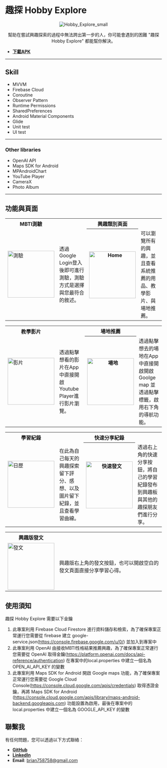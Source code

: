 # 趣探 Hobby Explore
<p align="center">
  <img src="https://github.com/YOUBrian/Hobby-Explore/assets/124262250/f9b05561-bba1-410b-bb4a-1d02ed547496" alt="Hobby_Explore_small"/>
</p>
<p align="center">
幫助在嘗試興趣探索的過程中無法跨出第一步的人，你可能會遇到的困難 "趣探 Hobby Explore" 都能幫你解決。
</p>

-  [**下載APK**](https://reurl.cc/A0XjpY)
---

## Skill
- MVVM
- Firebase Cloud
- Coroutine
- Observer Pattern
- Runtime Permissions
- SharedPreferences
- Android Material Components
- Glide
- Unit test
- UI test
---

### Other libraries
- OpenAI API
- Maps SDK for Android
- MPAndroidChart
- YouTube Player
- CameraX
- Photo Album
---

## 功能與頁面


<table>
<th>MBTI測驗</th>
<th></th>
<th>興趣類別頁面</th>
  <th></th>
  <tr>
    <td>
      <img src="https://github.com/YOUBrian/Hobby-Explore/assets/124262250/7b66f7fc-942a-431d-b0e5-3006f09d0688" alt="測驗" width="150"/>
    </td>
    <td width="400">
      透過Google Login登入後即可進行測驗，測驗方式是選擇與您最符合的敘述。
    </td>
    <th><img src="https://github.com/YOUBrian/Hobby-Explore/assets/124262250/845c2fa3-2385-4c4e-83d0-1c8c96172650" alt="Home" width="150"/></th>
    <td width="400">
      可以瀏覽所有的興趣，並且查看系統推薦的用品、教學影片、與場地推薦。
    </td>
  </tr>
</table>

<table>
<th>教學影片</th>
<th></th>
<th>場地推薦</th>
  <th></th>
  <tr>
    <td>
      <img src="https://github.com/YOUBrian/Hobby-Explore/assets/124262250/d1ff059d-92be-4104-9a1a-cc1034c4deac" alt="影片" width="150"/>
    </td>
    <td width="400">
      透過點擊想看的影片在App中直接開啟Youtube Player進行影片瀏覽。
    </td>
    <th>
      <img src="https://github.com/YOUBrian/Hobby-Explore/assets/124262250/cef0410a-41c5-49c6-8fc3-06dcd2de1ea6" alt="場地" width="150"/>
    </th>
    <td width="400">
      透過點擊想去的場地在App中直接開啟開啟Goolge map 並透過點擊標籤，啟用右下角的導航功能。
    </td>
  </tr>
</table>

<table>
<th>學習紀錄</th>
<th></th>
<th>快速分享紀錄</th>
  <th></th>
  <tr>
    <td>
      <img src="https://github.com/YOUBrian/Hobby-Explore/assets/124262250/80412ef1-5b78-4844-a686-6092484b87ad" alt="日歷" width="150"/>
    </td>
    <td width="400">
      在此為自己每天的興趣探索留下評分、感想、以及圖片留下紀錄，並且查看學習曲線。
    </td>
    <th>
      <img src="https://github.com/YOUBrian/Hobby-Explore/assets/124262250/9031a6be-2299-429f-bc79-82cc2de6dde8" alt="快速發文" width="150"/>
    </th>
    <td width="400">
      透過右上角的快速分享按鈕，將自己的學習紀錄發布到興趣板與其他的趣探朋友們進行分享。
    </td>
  </tr>
</table>

<table>
  <th>興趣版發文</th>
  <th></th>
  <tr>
    <td>
      <img src="https://github.com/YOUBrian/Hobby-Explore/assets/124262250/77666db8-1599-4950-a1cb-c11e5932e88b" alt="發文" width="150"/>
    </td>
    <td width="400">
      興趣版右上角的發文按鈕，也可以開啟空白的發文頁面直接分享學習心得。
    </td>
  </tr>
</table>


## 使用須知
趣探 Hobby Explore 需要以下金鑰
1. 此專案利用 Firebase Cloud Firestore 進行資料儲存和檢索，為了確保專案正常運行您需要從 firebase 建立 google-service.json(https://console.firebase.google.com/u/0/) 並加入到專案中
2. 此專案利用 OpenAI 由接收MBTI性格結果推薦興趣，為了確保專案正常運行您需要從 OpenAI 取得金鑰(https://platform.openai.com/docs/api-reference/authentication) 
在專案中的local.properties 中建立一個名為 OPEN_AI_API_KEY 的變數
3. 此專案利用 Maps SDK for Android 開啟 Google maps 功能，為了確保專案正常運行您需要從 Google Cloud Console(https://console.cloud.google.com/apis/credentials) 取得憑證金鑰，再將 Maps SDK for Android (https://console.cloud.google.com/apis/library/maps-android-backend.googleapis.com) 功能設置為啟用，最後在專案中的local.properties 中建立一個名為 GOOGLE_API_KEY 的變數 


## 聯繫我
有任何問題，您可以透過以下方式聯絡：

-  [**GitHub**](https://github.com/YOUBrian)
-  [**LinkedIn**](https://www.linkedin.com/in/zi-lin-you)
-  **Email**: brian758758@gmail.com
